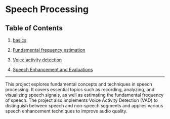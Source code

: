 # Speech Processing 


## Table of Contents

1. [basics](basics.ipynb)

2. [Fundamental frequency estimation](F0_estimation.ipynb)

3. [Voice activity detection](VAD.ipynb)

4. [Speech Enhancement and Evaluations](Speech_Enhancement.ipynb)

---

This project explores fundamental concepts and techniques in speech processing. It covers essential topics such as recording, analyzing, and visualizing speech signals, as well as estimating the fundamental frequency of speech. The project also implements Voice Activity Detection (VAD) to distinguish between speech and non-speech segments and applies various speech enhancement techniques to improve audio quality.
